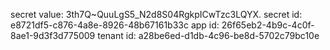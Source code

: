secret value: 3th7Q~QuuLgS5_N2d8S04RgkpICwTzc3LQYX.
secret id: e8721df5-c876-4a8e-8926-48b67161b33c
app id: 26f65eb2-4b9c-4c0f-8ae1-9d3f3d775009
tenant id: a28be6ed-d1db-4c96-be8d-5702c79bc10e